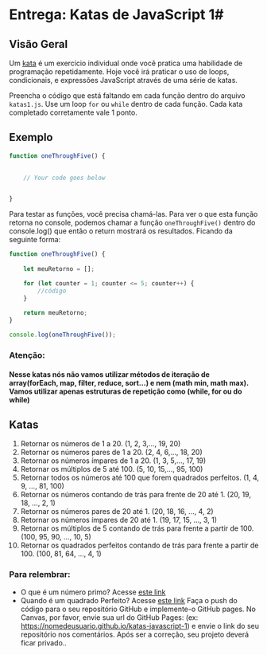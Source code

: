 # Entrega: Katas de JavaScript 1#

## Visão Geral

Um [kata](https://en.wikipedia.org/wiki/Kata_(programming)) é um exercício individual onde você pratica uma habilidade de programação repetidamente. Hoje você irá praticar o uso de loops, condicionais, e expressões JavaScript através de uma série de katas.

Preencha o código que está faltando em cada função dentro do arquivo `katas1.js`. Use um loop `for` ou `while` dentro de cada função. Cada kata completado corretamente vale 1 ponto.

## Exemplo

```js
function oneThroughFive() {
    

    // Your code goes below


}
```

Para testar as funções, você precisa chamá-las. Para ver o que esta função retorna no console, podemos chamar a função `oneThroughFive()` dentro do console.log() que então o return mostrará os resultados. Ficando da seguinte forma:

```js
function oneThroughFive() {
    
    let meuRetorno = [];

    for (let counter = 1; counter <= 5; counter++) {
        //código
    }
    
    return meuRetorno;
}

console.log(oneThroughFive());
```
### Atenção: 

#### Nesse katas nós não vamos utilizar métodos de iteração de array(forEach, map, filter, reduce, sort...) e nem (math min, math max). Vamos utilizar apenas estruturas de repetição como (while, for ou do while)



## Katas

1.  Retornar os números de 1 a 20. (1, 2, 3,…, 19, 20)
2.  Retornar os números pares de 1 a 20. (2, 4, 6,…, 18, 20)
3.  Retornar os números ímpares de 1 a 20. (1, 3, 5,…, 17, 19)
4.  Retornar os múltiplos de 5 até 100. (5, 10, 15,…, 95, 100)
5.  Retornar todos os números até 100 que forem quadrados perfeitos. (1, 4, 9, …, 81, 100)
6.  Retornar os números contando de trás para frente de 20 até 1. (20, 19, 18, …, 2, 1)
7.  Retornar os números pares de 20 até 1. (20, 18, 16, …, 4, 2)    
8.  Retornar os números ímpares de 20 até 1. (19, 17, 15, …, 3, 1) 
9.  Retornar os múltiplos de 5 contando de trás para frente a partir de 100. (100, 95, 90, …, 10, 5)
10. Retornar os quadrados perfeitos contando de trás para frente a partir de 100. (100, 81, 64, …, 4, 1)

### Para relembrar:

- O que é um número primo? Acesse [este link](https://pt.wikipedia.org/wiki/N%C3%BAmero_primo) 
- Quando é um quadrado Perfeito? Acesse [este link](https://pt.wikipedia.org/wiki/N%C3%BAmero_quadrado)
Faça o push do código para o seu repositório GitHub e implemente-o GitHub pages. No Canvas, por favor, envie sua url do GitHub Pages: (ex: https://nomedeusuario.github.io/katas-javascript-1) e envie o link do seu repositório nos comentários. Após ser a correção, seu projeto deverá ficar privado..
